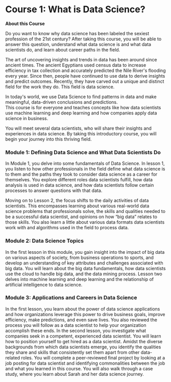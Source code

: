 # Course 1: What is Data Science?

**About this Course**

Do you want to know why data science has been labeled the sexiest profession of the 21st century? After taking this course, you will be able to answer this question, understand what data science is and what data scientists do, and learn about career paths in the field.   
 
The art of uncovering insights and trends in data has been around since ancient times. The ancient Egyptians used census data to increase efficiency in tax collection and accurately predicted the Nile River's flooding every year. Since then, people have continued to use data to derive insights and predict outcomes. Recently, they have carved out a unique and distinct field for the work they do. This field is data science.   
 
In today's world, we use Data Science to find patterns in data and make meaningful, data-driven conclusions and predictions.   
This course is for everyone and teaches concepts like how data scientists use machine learning and deep learning and how companies apply data science in business.   
 
You will meet several data scientists, who will share their insights and experiences in data science. By taking this introductory course, you will begin your journey into this thriving field.

### Module 1: Defining Data Science and What Data Scientists Do
In Module 1, you delve into some fundamentals of Data Science. In lesson 1, you listen to how other professionals in the field define what data science is to them and the paths they took to consider data science as a career for themselves. You explore different roles data scientists fulfill, how data analysis is used in data science, and how data scientists follow certain processes to answer questions with that data.

Moving on to Lesson 2, the focus shifts to the daily activities of data scientists. This encompasses learning about various real-world data science problems that professionals solve, the skills and qualities needed to be a successful data scientist, and opinions on how “big data” relates to those skills. You also learn a little about various data formats data scientists work with and algorithms used in the field to process data.

### Module 2: Data Science Topics
In the first lesson in this module, you gain insight into the impact of big data on various aspects of society, from business operations to sports, and develop an understanding of key attributes and challenges associated with big data. You will learn about the big data fundamentals, how data scientists use the cloud to handle big data, and the data mining process. Lesson two delves into machine learning and deep learning and the relationship of artificial intelligence to data science.

### Module 3: Applications and Careers in Data Science
In the first lesson, you learn about the power of data science applications and how organizations leverage this power to drive business goals, improve efficiency, make predictions, and even save lives. You also reviewed the process you will follow as a data scientist to help your organization accomplish these ends. In the second lesson, you investigate what companies seek in a competent, experienced data scientist. You will learn how to position yourself to get hired as a data scientist. Amidst the diverse backgrounds from which data scientists emerge, you identify the qualities they share and skills that consistently set them apart from other data-related roles. You will complete a peer-reviewed final project by looking at a job posting for data scientist and identifying commonalities between the job and what you learned in this course. You will also walk through a case study, where you learn about Sarah and her data science journey.

